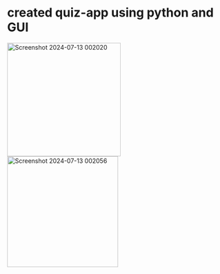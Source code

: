 # created quiz-app using python and GUI

<img width="263" alt="Screenshot 2024-07-13 002020" src="https://github.com/user-attachments/assets/87c26864-b7fb-4c25-86a7-300c1a4839c4">





<img width="257" alt="Screenshot 2024-07-13 002056" src="https://github.com/user-attachments/assets/a78dd6a1-ef23-4ec7-9ca2-6ff75230c4c0">
<!-- readme: contributors -start -->

<!-- readme: contributors -end -->
